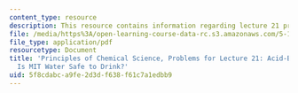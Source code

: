 ```yaml
---
content_type: resource
description: This resource contains information regarding lecture 21 problem.
file: /media/https%3A/open-learning-course-data-rc.s3.amazonaws.com/5-111sc-principles-of-chemical-science-fall-2014/5f8cdabca9fe2d3df638f61c7a1edbb9_MIT5_111F14_Lec21Prob.pdf
file_type: application/pdf
resourcetype: Document
title: 'Principles of Chemical Science, Problems for Lecture 21: Acid-Base Equilibrium:
  Is MIT Water Safe to Drink?'
uid: 5f8cdabc-a9fe-2d3d-f638-f61c7a1edbb9
---
```


